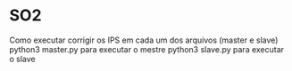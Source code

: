# SO2

Como executar
corrigir os IPS em cada um dos arquivos (master e slave)\
python3 master.py para executar o mestre
python3 slave.py para executar o slave